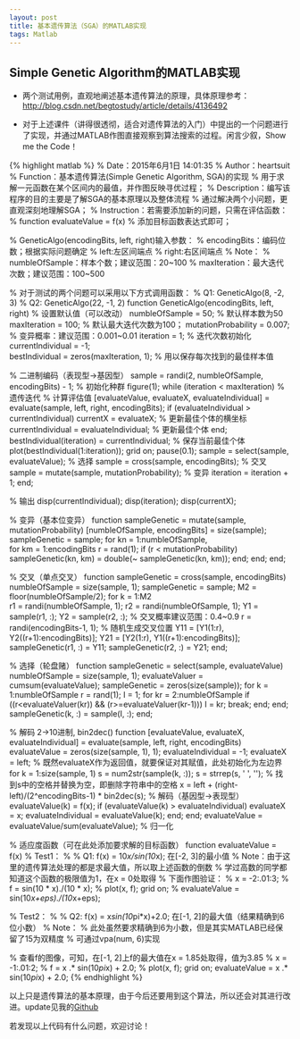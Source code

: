 ```yaml
---
layout: post
title: 基本遗传算法（SGA）的MATLAB实现
tags: Matlab
---
```


## Simple Genetic Algorithm的MATLAB实现

- 两个测试用例，直观地阐述基本遗传算法的原理，具体原理参考：http://blog.csdn.net/begtostudy/article/details/4136492

- 对于上述课件（讲得很透彻，适合对遗传算法的入门）中提出的一个问题进行了实现，并通过MATLAB作图直接观察到算法搜索的过程。闲言少叙，Show me the Code！

{% highlight matlab %}
% Date：2015年6月1日 14:01:35
% Author：heartsuit
% Function：基本遗传算法(Simple Genetic Algorithm, SGA)的实现
%          用于求解一元函数在某个区间内的最值，并作图反映寻优过程；
% Description：编写该程序的目的主要是了解SGA的基本原理以及整体流程
%              通过解决两个小问题，更直观深刻地理解SGA；
% Instruction：若需要添加新的问题，只需在评估函数：
%              function evaluateValue = f(x)
%              添加目标函数表达式即可；

% GeneticAlgo(encodingBits, left, right)输入参数：
%      encodingBits：编码位数；根据实际问题确定
%      left:左区间端点
%      right:右区间端点
% Note：
%      numbleOfSample：样本个数；建议范围：20~100
%      maxIteration：最大迭代次数；建议范围：100~500

% 对于测试的两个问题可以采用以下方式调用函数：
% Q1: GeneticAlgo(8, -2, 3)
% Q2: GeneticAlgo(22, -1, 2)
function GeneticAlgo(encodingBits, left, right)
% 设置默认值（可以改动）
numbleOfSample = 50;                 % 默认样本数为50
maxIteration = 100;                  % 默认最大迭代次数为100；
mutationProbability = 0.007;         % 变异概率：建议范围：0.001~0.01
iteration = 1;                       % 迭代次数初始化
currentIndividual = -1;  
bestIndividual = zeros(maxIteration, 1);           % 用以保存每次找到的最佳样本值

% 二进制编码（表现型->基因型）
sample = randi(2, numbleOfSample, encodingBits) - 1;  % 初始化种群
figure(1);
while (iteration < maxIteration)                   % 遗传迭代
    % 计算评估值
    [evaluateValue, evaluateX, evaluateIndividual] = evaluate(sample, left, right, encodingBits);
    if (evaluateIndividual > currentIndividual)
        currentX = evaluateX;                      % 更新最佳个体的横坐标
        currentIndividual = evaluateIndividual;    % 更新最佳个体
    end;
    bestIndividual(iteration) = currentIndividual; % 保存当前最佳个体
    plot(bestIndividual(1:iteration)); grid on; pause(0.1);
    sample = select(sample, evaluateValue);        % 选择
    sample = cross(sample, encodingBits);          % 交叉
    sample = mutate(sample, mutationProbability);  % 变异
    iteration = iteration + 1;
end;

% 输出
disp(currentIndividual);  disp(iteration);  disp(currentX);

% 变异（基本位变异）
function sampleGenetic = mutate(sample, mutationProbability)
[numbleOfSample, encodingBits] = size(sample);
sampleGenetic = sample;
for kn = 1:numbleOfSample,  
    for km = 1:encodingBits
        r = rand(1);
        if (r < mutationProbability)
            sampleGenetic(kn, km) = double(~ sampleGenetic(kn, km)); 
        end;
    end;
end;

% 交叉（单点交叉）
function sampleGenetic = cross(sample, encodingBits)
numbleOfSample = size(sample, 1);  sampleGenetic = sample;
M2 = floor(numbleOfSample/2);
for k = 1:M2    
    r1 = randi(numbleOfSample, 1); 
    r2 = randi(numbleOfSample, 1);
    Y1 = sample(r1, :);
    Y2 = sample(r2, :);
    % 交叉概率建议范围：0.4~0.9
    r = randi(encodingBits-1, 1);               % 随机生成交叉位置
    Y11 = [Y1(1:r),  Y2((r+1):encodingBits)];
    Y21 = [Y2(1:r),  Y1((r+1):encodingBits)];
    sampleGenetic(r1, :) = Y11;  sampleGenetic(r2, :) = Y21;
end;

% 选择（轮盘赌）
function sampleGenetic = select(sample, evaluateValue)
numbleOfSample = size(sample, 1); 
evaluateValuer = cumsum(evaluateValue);
sampleGenetic = zeros(size(sample));
for k = 1:numbleOfSample
    r = rand(1);
    I = 1;
    for kr  = 2:numbleOfSample
        if ((r<evaluateValuer(kr)) && (r>=evaluateValuer(kr-1)))
            I = kr;
            break;
        end;
    end;
    sampleGenetic(k, :) = sample(I, :);
end;

% 解码 2->10进制, bin2dec()
function [evaluateValue, evaluateX, evaluateIndividual] = evaluate(sample, left, right, encodingBits)
evaluateValue = zeros(size(sample, 1), 1);
evaluateIndividual  =  -1;
evaluateX = left;   % 既然evaluateX作为返回值，就要保证对其赋值，此处初始化为左边界
for k = 1:size(sample, 1)
    s = num2str(sample(k, :));
    s = strrep(s, ' ', '');     % 找到s中的空格并替换为空，即删除字符串中的空格
    x = left + (right-left)/(2^encodingBits-1) * bin2dec(s);        % 解码（基因型->表现型）
    evaluateValue(k) = f(x);
    if (evaluateValue(k) > evaluateIndividual)
        evaluateX = x; 
        evaluateIndividual = evaluateValue(k);
    end;
end;
evaluateValue = evaluateValue/sum(evaluateValue);    %  归一化

% 适应度函数（可在此处添加要求解的目标函数）
function evaluateValue = f(x)
% Test1：
% %  Q1: f(x) = 10*x/sin(10*x); 在[-2, 3]的最小值
% Note：由于这里的遗传算法处理的都是求最大值，所以取上述函数的倒数
%       学过高数的同学都知道这个函数的极限值为1，在x = 0处取得
%       下面作图验证：
% x = -2:.01:3;
% f = sin(10 * x)./(10 * x);
% plot(x, f); grid on;
% evaluateValue = sin(10*x+eps)./(10*x+eps);

% Test2：
% %  Q2: f(x) = x*sin(10*pi*x)+2.0; 在[-1, 2]的最大值（结果精确到6位小数）
% Note：
%     此处虽然要求精确到6为小数，但是其实MATLAB已经保留了15为双精度
%     可通过vpa(num, 6)实现

% 查看f的图像，可知，在[-1, 2]上f的最大值在x = 1.85处取得，值为3.85
% x = -1:.01:2;
% f =  x .* sin(10*pi*x) + 2.0;
% plot(x, f); grid on;
evaluateValue = x .* sin(10*pi*x) + 2.0;
{% endhighlight %}

以上只是遗传算法的基本原理，由于今后还要用到这个算法，所以还会对其进行改进。update见我的[Github](https://github.com/heartsuit)

若发现以上代码有什么问题，欢迎讨论！
